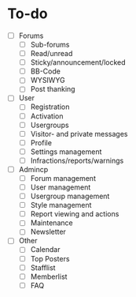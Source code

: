 To-do
============
- [ ] Forums
  - [ ] Sub-forums
  - [ ] Read/unread
  - [ ] Sticky/announcement/locked
  - [ ] BB-Code
  - [ ] WYSIWYG
  - [ ] Post thanking

- [ ] User
  - [ ] Registration
  - [ ] Activation
  - [ ] Usergroups
  - [ ] Visitor- and private messages
  - [ ] Profile
  - [ ] Settings management
  - [ ] Infractions/reports/warnings

- [ ] Admincp
  - [ ] Forum management
  - [ ] User management
  - [ ] Usergroup management
  - [ ] Style management
  - [ ] Report viewing and actions
  - [ ] Maintenance
  - [ ] Newsletter

- [ ] Other
  - [ ] Calendar
  - [ ] Top Posters
  - [ ] Stafflist
  - [ ] Memberlist
  - [ ] FAQ
